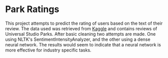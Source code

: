 # Park Ratings
This project attempts to predict the rating of users based on the text of their review. The data used was retrieved from [Kaggle](https://www.kaggle.com/datasets/dwiknrd/reviewuniversalstudio) and contains reviews of Universal Studio Parks. 
After basic cleaning two attempts are made. One using NLTK's SentimentIntensityAnalyzer, and the other using a dense neural network. The results would seem to indicate that a neural network is more effective for industry specific tasks.
